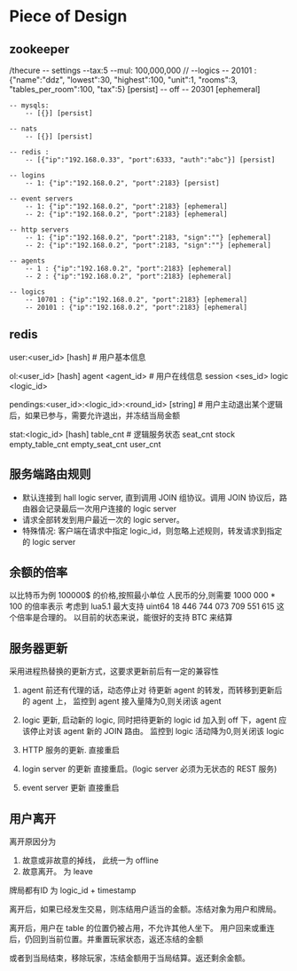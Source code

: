 # Piece of Design


## zookeeper

/thecure
    -- settings
        --tax:5
        --mul: 100,000,000  // 
        --logics
            -- 20101 : {"name":"ddz", "lowest":30, "highest":100, "unit":1,
                   "rooms":3, "tables_per_room":100, "tax":5} [persist]
    -- off
        -- 20301 [ephemeral]

    -- mysqls:
        -- [{}] [persist]

    -- nats
        -- [{}] [persist]

    -- redis : 
        -- [{"ip":"192.168.0.33", "port":6333, "auth":"abc"}] [persist]

    -- logins
        -- 1: {"ip":"192.168.0.2", "port":2183} [persist]

    -- event servers
        -- 1: {"ip":"192.168.0.2", "port":2183} [ephemeral]
        -- 2: {"ip":"192.168.0.2", "port":2183} [ephemeral]

    -- http servers
        -- 1: {"ip":"192.168.0.2", "port":2183, "sign":""} [ephemeral]
        -- 2: {"ip":"192.168.0.2", "port":2183, "sign":""} [ephemeral]

    -- agents
        -- 1 : {"ip":"192.168.0.2", "port":2183} [ephemeral]
        -- 2 : {"ip":"192.168.0.2", "port":2183} [ephemeral]

    -- logics
        -- 10701 : {"ip":"192.168.0.2", "port":2183} [ephemeral]
        -- 20101 : {"ip":"192.168.0.2", "port":2183} [ephemeral]

## redis

user:<user_id> [hash] <user metadata>   # 用户基本信息

ol:<user_id>   [hash] agent <agent_id>  # 用户在线信息
                      session <ses_id>
                      logic <logic_id>

pendings:<user_id>:<logic_id>:<round_id> [string] <uint64>     # 用户主动退出某个逻辑后，如果已参与，需要允许退出，并冻结当局金额

stat:<logic_id> [hash]  table_cnt <uint32>          # 逻辑服务状态
                        seat_cnt <uint32>
                        stock    <uint64>
                        empty_table_cnt <uint32>
                        empty_seat_cnt <uint32>
                        user_cnt   <uint32>




## 服务端路由规则

- 默认连接到 hall logic server, 直到调用 JOIN 组协议。调用 JOIN 协议后，路由器会记录最后一次用户连接的 logic server
- 请求全部转发到用户最近一次的 logic server。
- 特殊情况: 客户端在请求中指定 logic_id，则忽略上述规则，转发请求到指定的 logic server


## 余额的倍率

以比特币为例 100000$ 的价格,按照最小单位 人民币的分,则需要 1000 000 * 100 的倍率表示
考虑到 lua5.1 最大支持 uint64 18 446 744 073 709 551 615
这个倍率是合理的。
以目前的状态来说，能很好的支持 BTC 来结算


## 服务器更新

采用进程热替换的更新方式，这要求更新前后有一定的兼容性


1. agent 前还有代理的话，动态停止对 待更新 agent 的转发，而转移到更新后的 agent 上，
    监控到 agent 接入量降为0,则关闭该 agent 

2. logic 更新, 启动新的 logic, 同时把待更新的 logic id 加入到 off 下，agent 应该停止对该 agent 新的 JOIN 路由。
    监控到 logic 活动降为0,则关闭该 logic
    
3. HTTP 服务的更新. 直接重启

4. login server 的更新 直接重启。(logic server 必须为无状态的 REST 服务)

5. event server 更新 直接重启


## 用户离开

离开原因分为

1. 故意或非故意的掉线， 此统一为 offline
2. 故意离开。 为 leave

牌局都有ID 为 logic_id + timestamp

离开后，如果已经发生交易，则冻结用户适当的金额。冻结对象为用户和牌局。

离开后，用户在 table 的位置仍被占用，不允许其他人坐下。
用户回来或重连后，仍回到当前位置。并重置玩家状态，返还冻结的金额

或者到当局结束，移除玩家，冻结金额用于当局结算。返还剩余金额。


